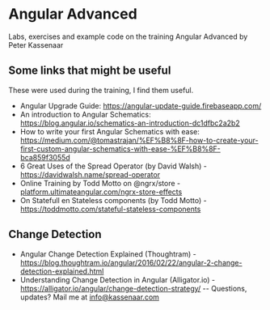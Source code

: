 # Angular Advanced

Labs, exercises and example code on the training Angular Advanced by Peter Kassenaar

## Some links that might be useful

These were used during the training, I find them useful.

* Angular Upgrade Guide: https://angular-update-guide.firebaseapp.com/
* An introduction to Angular Schematics: https://blog.angular.io/schematics-an-introduction-dc1dfbc2a2b2
* How to write your first Angular Schematics with ease: https://medium.com/@tomastrajan/%EF%B8%8F-how-to-create-your-first-custom-angular-schematics-with-ease-%EF%B8%8F-bca859f3055d
* 6 Great Uses of the Spread Operator (by David Walsh) -  https://davidwalsh.name/spread-operator
* Online Training by Todd Motto on @ngrx/store -[platform.ultimateangular.com/ngrx-store-effects](https://platform.ultimateangular.com/ngrx-store-effects?affcode=76683_2_kwj_el)
* On Statefull en Stateless components (by Todd Motto) - https://toddmotto.com/stateful-stateless-components


## Change Detection
* Angular Change Detection Explained (Thoughtram) - https://blog.thoughtram.io/angular/2016/02/22/angular-2-change-detection-explained.html
* Understanding Change Detection in Angular (Alligator.io) - https://alligator.io/angular/change-detection-strategy/
--
Questions, updates? Mail me at info@kassenaar.com

